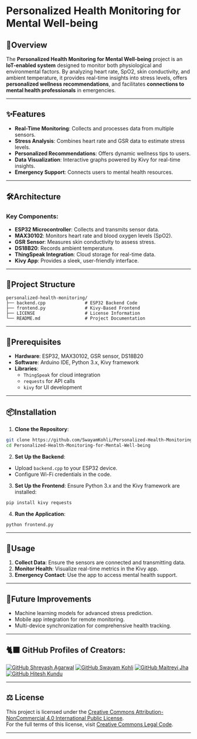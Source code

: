# Personalized Health Monitoring for Mental Well-being

## 🏥Overview
The **Personalized Health Monitoring for Mental Well-being** project is an **IoT-enabled system** designed to monitor both physiological and environmental factors. By analyzing heart rate, SpO2, skin conductivity, and ambient temperature, it provides real-time insights into stress levels, offers **personalized wellness recommendations**, and facilitates **connections to mental health professionals** in emergencies.

---

## ✨Features
- **Real-Time Monitoring**: Collects and processes data from multiple sensors.
- **Stress Analysis**: Combines heart rate and GSR data to estimate stress levels.
- **Personalized Recommendations**: Offers dynamic wellness tips to users.
- **Data Visualization**: Interactive graphs powered by Kivy for real-time insights.
- **Emergency Support**: Connects users to mental health resources.

---

## 🛠️Architecture
### Key Components:
- **ESP32 Microcontroller**: Collects and transmits sensor data.
- **MAX30102**: Monitors heart rate and blood oxygen levels (SpO2).
- **GSR Sensor**: Measures skin conductivity to assess stress.
- **DS18B20**: Records ambient temperature.
- **ThingSpeak Integration**: Cloud storage for real-time data.
- **Kivy App**: Provides a sleek, user-friendly interface.

---

## 📁Project Structure
```plaintext
personalized-health-monitoring/
├── backend.cpp               # ESP32 Backend Code
├── frontend.py               # Kivy-Based Frontend
├── LICENSE                   # License Information
└── README.md                 # Project Documentation
```

---

## 🚀Prerequisites
- **Hardware**: ESP32, MAX30102, GSR sensor, DS18B20
- **Software**: Arduino IDE, Python 3.x, Kivy framework
- **Libraries**:
  - `ThingSpeak` for cloud integration
  - `requests` for API calls
  - `kivy` for UI development

---

## 📦Installation

1. **Clone the Repository**:
```bash
git clone https://github.com/SwayamKohli/Personalized-Health-Monitoring-for-Mental-Well-being.git
cd Personalized-Health-Monitoring-for-Mental-Well-being
```

2. **Set Up the Backend**:
- Upload `backend.cpp` to your ESP32 device.
- Configure Wi-Fi credentials in the code.

3. **Set Up the Frontend**:
Ensure Python 3.x and the Kivy framework are installed:
  ```bash
pip install kivy requests
```

4. **Run the Application**:
```bash
python frontend.py
```

---

## 🎯Usage
1. **Collect Data**: Ensure the sensors are connected and transmitting data.
2. **Monitor Health**: Visualize real-time metrics in the Kivy app.
3. **Emergency Contact**: Use the app to access mental health support.

---

## 🌟Future Improvements
- Machine learning models for advanced stress prediction.
- Mobile app integration for remote monitoring.
- Multi-device synchronization for comprehensive health tracking.

---

## 🐈‍⬛ GitHub Profiles of Creators:
[![GitHub Shreyash Agarwal](https://img.shields.io/badge/ShreyashAgarwal-%23FFFFFF.svg?logo=GitHub&logoColor=black)](https://github.com/ShrayOps) 
[![GitHub Swayam Kohli](https://img.shields.io/badge/SwayamKohli-%23FFFFFF.svg?logo=GitHub&logoColor=black)](https://github.com/SwayamKohli) 
[![GitHub Maitreyi Jha](https://img.shields.io/badge/MaitreyiJha-%23FFFFFF.svg?logo=GitHub&logoColor=black)](https://github.com/Maitreyi-Jha) 
[![GitHub Hitesh Kundu](https://img.shields.io/badge/HiteshKundu-%23FFFFFF.svg?logo=GitHub&logoColor=black)](https://github.com/annoymouskundu) 

---

## ⚖️ License

This project is licensed under the [Creative Commons Attribution-NonCommercial 4.0 International Public License](LICENSE).  
For the full terms of this license, visit [Creative Commons Legal Code](https://creativecommons.org/licenses/by-nc/4.0/legalcode).

---

